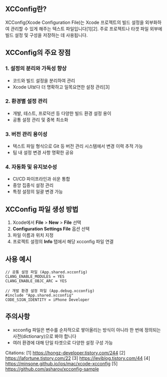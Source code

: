 ## XCConfig란?

XCConfig(Xcode Configuration File)는 Xcode 프로젝트의 빌드 설정을 외부화하여 관리할 수 있게 해주는 텍스트 파일입니다[1][2]. 주로 프로젝트나 타겟 파일 외부에 빌드 설정 및 구성을 저장하는 데 사용됩니다.

## XCConfig의 주요 장점

### 1. 설정의 분리와 가독성 향상
- 코드와 빌드 설정을 분리하여 관리
- Xcode UI보다 더 명확하고 일목요연한 설정 관리[3]

### 2. 환경별 설정 관리
- 개발, 테스트, 프로덕션 등 다양한 빌드 환경 설정 용이
- 공통 설정 관리 및 중복 최소화

### 3. 버전 관리 용이성
- 텍스트 파일 형식으로 Git 등 버전 관리 시스템에서 변경 이력 추적 가능
- 팀 내 설정 변경 사항 명확한 공유

### 4. 자동화 및 유지보수성
- CI/CD 파이프라인과 쉬운 통합
- 중앙 집중식 설정 관리
- 특정 설정의 일괄 변경 가능

## XCConfig 파일 생성 방법

1. Xcode에서 **File** > **New** > **File** 선택
2. **Configuration Settings File** 옵션 선택
3. 파일 이름과 위치 지정
4. 프로젝트 설정의 **Info** 탭에서 해당 xcconfig 파일 연결

## 사용 예시

```
// 공통 설정 파일 (App.shared.xcconfig)
CLANG_ENABLE_MODULES = YES
CLANG_ENABLE_OBJC_ARC = YES

// 개발 환경 설정 파일 (App.debug.xcconfig)
#include "App.shared.xcconfig"
CODE_SIGN_IDENTITY = iPhone Developer
```

## 주의사항
- xcconfig 파일은 변수를 순차적으로 쌓아올리는 방식이 아니라 한 번에 정의되는 사전(dictionary)으로 봐야 합니다
- 여러 환경에 대해 단일 타겟으로 다양한 설정 구성 가능

Citations:
[1] https://hongz-developer.tistory.com/244
[2] https://lafortune.tistory.com/22
[3] https://leviblog.tistory.com/44
[4] https://minsone.github.io/ios/mac/xcode-xcconfig
[5] https://github.com/asharov/xcconfig-sample